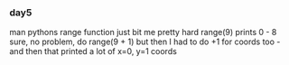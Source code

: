 ### day5
man pythons range function just bit me pretty hard
range(9) prints 0 - 8
sure, no problem, do range(9 + 1)
but then I had to do +1 for coords too - and then that printed a lot of x=0, y=1 coords